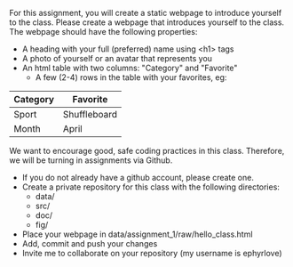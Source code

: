 For this assignment, you will create a static webpage to introduce yourself to the class. Please create a webpage that introduces yourself to the class. The webpage should have the following properties:
- A heading with your full (preferred) name using \<h1\> tags
- A photo of yourself or an avatar that represents you
- An html table with two columns: "Category" and "Favorite"
	- A few (2-4) rows in the table with your favorites, eg:

| Category | Favorite     |
| -------- | ------------ |
| Sport    | Shuffleboard |
| Month    | April        |

We want to encourage good, safe coding practices in this class. Therefore, we will be turning in assignments via Github. 
- If you do not already have a github account, please create one.
- Create a private repository for this class with the following directories:
	- data/
	- src/
	- doc/
	- fig/
- Place your webpage in data/assignment_1/raw/hello_class.html
- Add, commit and push your changes
- Invite me to collaborate on your repository (my username is ephyrlove)